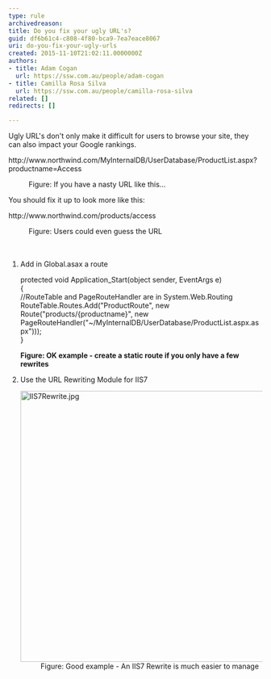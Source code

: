 ```yaml
---
type: rule
archivedreason: 
title: Do you fix your ugly URL's?
guid: df6b61c4-c808-4f80-bca9-7ea7eace8067
uri: do-you-fix-your-ugly-urls
created: 2015-11-10T21:02:11.0000000Z
authors:
- title: Adam Cogan
  url: https://ssw.com.au/people/adam-cogan
- title: Camilla Rosa Silva
  url: https://ssw.com.au/people/camilla-rosa-silva
related: []
redirects: []

---
```



<p>​Ugly URL's don't only make it difficult for users to browse your site, they can also impact your Google rankings.<br></p><p class="ssw15-rteElement-GreyBox">http&#58;//www.northwind.com/MyInternalDB/UserDatabase/ProductList.aspx?productname=Access</p><dd class="ssw15-rteElement-FigureBad">Figure&#58; If you have a nasty URL like this...​​</dd><p>You should fix it up to look more like this&#58;</p><p class="ssw15-rteElement-GreyBox">http&#58;//www.northwind.com/products/access​</p><div><dd class="ssw15-rteElement-FigureGood">Figure&#58; Users could even guess the URL​​<br></dd></div>
<br><excerpt class='endintro'></excerpt><br>
<ol><li>Add in Global.asax a route<br></li><p class="ssw15-rteElement-CodeArea">protected void Application_Start(object sender, EventArgs e) <br>&#123; <br>//RouteTable and PageRouteHandler are in System.Web.Routing <br>RouteTable.Routes.Add(&quot;ProductRoute&quot;, new Route(&quot;products/&#123;productname&#125;&quot;, new PageRouteHandler(&quot;~/MyInternalDB/UserDatabase/ProductList.aspx.aspx&quot;))); <br>&#125;</p><p> 
      <strong>Figure&#58; OK example - create a static route if you only have a few rewrites</strong></p><li>Use the URL Rewriting Module for IIS7 <br>
   <dl class="image"><dt><img src="/PublishingImages/IIS7Rewrite.jpg" alt="IIS7Rewrite.jpg" style="width&#58;700px;height&#58;537px;" /></dt><dd>Figure&#58; Good example - An IIS7 Rewrite is much easier to manage</dd></dl></li>
</ol>​


